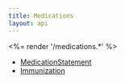 ```yaml
---
title: Medications
layout: api
---
```


<%= render '/medications.*' %>
* [MedicationStatement](../medications/medication-statement)
* [Immunization](../medications/immunization) 
